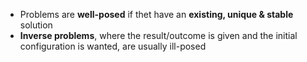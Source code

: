 - Problems are **well-posed** if thet have an **existing, unique & stable** solution
- **Inverse problems**, where the result/outcome is given and the initial configuration is wanted, are usually ill-posed